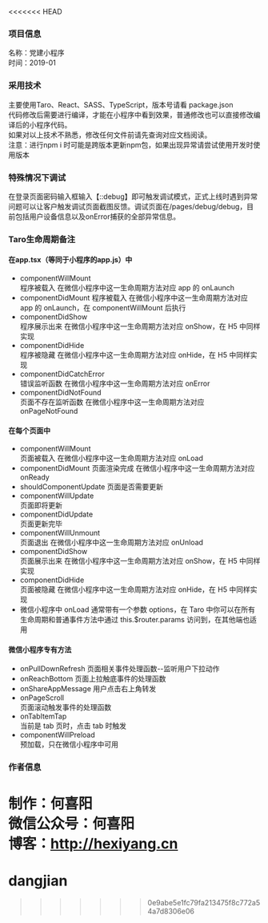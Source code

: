 <<<<<<< HEAD
### 项目信息 
名称：党建小程序    
时间：2019-01

### 采用技术
主要使用Taro、React、SASS、TypeScript，版本号请看  package.json     
代码修改后需要进行编译，才能在小程序中看到效果，普通修改也可以直接修改编译后的小程序代码。    
如果对以上技术不熟悉，修改任何文件前请先查询对应文档阅读。    
注意：进行npm i 时可能是跨版本更新npm包，如果出现异常请尝试使用开发时使用版本  


### 特殊情况下调试  
在登录页面密码输入框输入【::debug】即可触发调试模式，正式上线时遇到异常问题可以让客户触发调试页面截图反馈。调试页面在/pages/debug/debug，目前包括用户设备信息以及onError捕获的全部异常信息。

###  Taro生命周期备注
#### 在app.tsx（等同于小程序的app.js）中
* componentWillMount	
程序被载入	在微信小程序中这一生命周期方法对应 app 的 onLaunch
* componentDidMount	
程序被载入	在微信小程序中这一生命周期方法对应 app 的 onLaunch，在 componentWillMount 后执行
* componentDidShow	
程序展示出来	在微信小程序中这一生命周期方法对应 onShow，在 H5 中同样实现
* componentDidHide	
程序被隐藏	在微信小程序中这一生命周期方法对应 onHide，在 H5 中同样实现
* componentDidCatchError	
错误监听函数	在微信小程序中这一生命周期方法对应 onError
* componentDidNotFound	
页面不存在监听函数	在微信小程序中这一生命周期方法对应 onPageNotFound
#### 在每个页面中
* componentWillMount	
页面被载入	在微信小程序中这一生命周期方法对应 onLoad
* componentDidMount	
页面渲染完成	在微信小程序中这一生命周期方法对应 onReady
* shouldComponentUpdate	
页面是否需要更新	
* componentWillUpdate	
页面即将更新	
* componentDidUpdate	
页面更新完毕	
* componentWillUnmount	
页面退出	在微信小程序中这一生命周期方法对应 onUnload
* componentDidShow	
页面展示出来	在微信小程序中这一生命周期方法对应 onShow，在 H5 中同样实现
* componentDidHide	
页面被隐藏	在微信小程序中这一生命周期方法对应 onHide，在 H5 中同样实现
* 微信小程序中 onLoad 通常带有一个参数 options，在 Taro 中你可以在所有生命周期和普通事件方法中通过 this.$router.params 访问到，在其他端也适用
#### 微信小程序专有方法
* onPullDownRefresh	
页面相关事件处理函数--监听用户下拉动作
* onReachBottom	
页面上拉触底事件的处理函数
* onShareAppMessage	
用户点击右上角转发
* onPageScroll	
页面滚动触发事件的处理函数
* onTabItemTap	
当前是 tab 页时，点击 tab 时触发
* componentWillPreload	
预加载，只在微信小程序中可用

### 作者信息
制作：何喜阳   
微信公众号：何喜阳  
博客：http://hexiyang.cn
=======
# dangjian
>>>>>>> 0e9abe5e1fc79fa213475f8c772a54a7d8306e06
